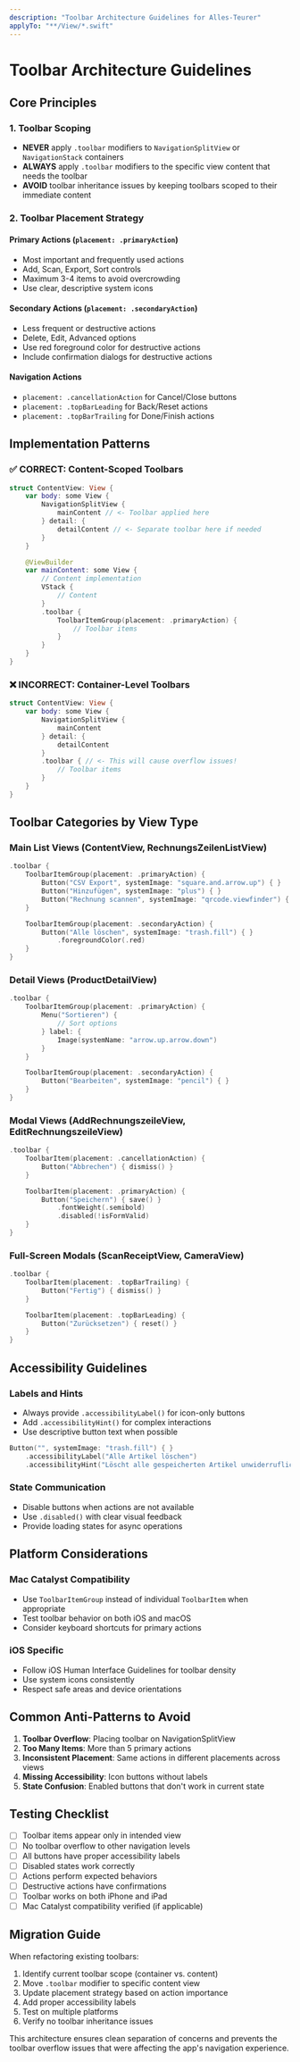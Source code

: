 ```yaml
---
description: "Toolbar Architecture Guidelines for Alles-Teurer"
applyTo: "**/View/*.swift"
---
```


# Toolbar Architecture Guidelines

## Core Principles

### 1. Toolbar Scoping

- **NEVER** apply `.toolbar` modifiers to `NavigationSplitView` or `NavigationStack` containers
- **ALWAYS** apply `.toolbar` modifiers to the specific view content that needs the toolbar
- **AVOID** toolbar inheritance issues by keeping toolbars scoped to their immediate content

### 2. Toolbar Placement Strategy

#### Primary Actions (`placement: .primaryAction`)

- Most important and frequently used actions
- Add, Scan, Export, Sort controls
- Maximum 3-4 items to avoid overcrowding
- Use clear, descriptive system icons

#### Secondary Actions (`placement: .secondaryAction`)

- Less frequent or destructive actions
- Delete, Edit, Advanced options
- Use red foreground color for destructive actions
- Include confirmation dialogs for destructive actions

#### Navigation Actions

- `placement: .cancellationAction` for Cancel/Close buttons
- `placement: .topBarLeading` for Back/Reset actions
- `placement: .topBarTrailing` for Done/Finish actions

## Implementation Patterns

### ✅ CORRECT: Content-Scoped Toolbars

```swift
struct ContentView: View {
    var body: some View {
        NavigationSplitView {
            mainContent // <- Toolbar applied here
        } detail: {
            detailContent // <- Separate toolbar here if needed
        }
    }

    @ViewBuilder
    var mainContent: some View {
        // Content implementation
        VStack {
            // Content
        }
        .toolbar {
            ToolbarItemGroup(placement: .primaryAction) {
                // Toolbar items
            }
        }
    }
}
```

### ❌ INCORRECT: Container-Level Toolbars

```swift
struct ContentView: View {
    var body: some View {
        NavigationSplitView {
            mainContent
        } detail: {
            detailContent
        }
        .toolbar { // <- This will cause overflow issues!
            // Toolbar items
        }
    }
}
```

## Toolbar Categories by View Type

### Main List Views (ContentView, RechnungsZeilenListView)

```swift
.toolbar {
    ToolbarItemGroup(placement: .primaryAction) {
        Button("CSV Export", systemImage: "square.and.arrow.up") { }
        Button("Hinzufügen", systemImage: "plus") { }
        Button("Rechnung scannen", systemImage: "qrcode.viewfinder") { }
    }

    ToolbarItemGroup(placement: .secondaryAction) {
        Button("Alle löschen", systemImage: "trash.fill") { }
            .foregroundColor(.red)
    }
}
```

### Detail Views (ProductDetailView)

```swift
.toolbar {
    ToolbarItemGroup(placement: .primaryAction) {
        Menu("Sortieren") {
            // Sort options
        } label: {
            Image(systemName: "arrow.up.arrow.down")
        }
    }

    ToolbarItemGroup(placement: .secondaryAction) {
        Button("Bearbeiten", systemImage: "pencil") { }
    }
}
```

### Modal Views (AddRechnungszeileView, EditRechnungszeileView)

```swift
.toolbar {
    ToolbarItem(placement: .cancellationAction) {
        Button("Abbrechen") { dismiss() }
    }

    ToolbarItem(placement: .primaryAction) {
        Button("Speichern") { save() }
            .fontWeight(.semibold)
            .disabled(!isFormValid)
    }
}
```

### Full-Screen Modals (ScanReceiptView, CameraView)

```swift
.toolbar {
    ToolbarItem(placement: .topBarTrailing) {
        Button("Fertig") { dismiss() }
    }

    ToolbarItem(placement: .topBarLeading) {
        Button("Zurücksetzen") { reset() }
    }
}
```

## Accessibility Guidelines

### Labels and Hints

- Always provide `.accessibilityLabel()` for icon-only buttons
- Add `.accessibilityHint()` for complex interactions
- Use descriptive button text when possible

```swift
Button("", systemImage: "trash.fill") { }
    .accessibilityLabel("Alle Artikel löschen")
    .accessibilityHint("Löscht alle gespeicherten Artikel unwiderruflich")
```

### State Communication

- Disable buttons when actions are not available
- Use `.disabled()` with clear visual feedback
- Provide loading states for async operations

## Platform Considerations

### Mac Catalyst Compatibility

- Use `ToolbarItemGroup` instead of individual `ToolbarItem` when appropriate
- Test toolbar behavior on both iOS and macOS
- Consider keyboard shortcuts for primary actions

### iOS Specific

- Follow iOS Human Interface Guidelines for toolbar density
- Use system icons consistently
- Respect safe areas and device orientations

## Common Anti-Patterns to Avoid

1. **Toolbar Overflow**: Placing toolbar on NavigationSplitView
2. **Too Many Items**: More than 5 primary actions
3. **Inconsistent Placement**: Same actions in different placements across views
4. **Missing Accessibility**: Icon buttons without labels
5. **State Confusion**: Enabled buttons that don't work in current state

## Testing Checklist

- [ ] Toolbar items appear only in intended view
- [ ] No toolbar overflow to other navigation levels
- [ ] All buttons have proper accessibility labels
- [ ] Disabled states work correctly
- [ ] Actions perform expected behaviors
- [ ] Destructive actions have confirmations
- [ ] Toolbar works on both iPhone and iPad
- [ ] Mac Catalyst compatibility verified (if applicable)

## Migration Guide

When refactoring existing toolbars:

1. Identify current toolbar scope (container vs. content)
2. Move `.toolbar` modifier to specific content view
3. Update placement strategy based on action importance
4. Add proper accessibility labels
5. Test on multiple platforms
6. Verify no toolbar inheritance issues

This architecture ensures clean separation of concerns and prevents the toolbar overflow issues that were affecting the app's navigation experience.

